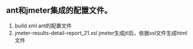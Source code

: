 ## ant和jmeter集成的配置文件。
 1. build.xml ant的配置文件
 2. jmeter-results-detail-report_21.xsl jmeter生成jtl后，依据xsl文件生成html文件
